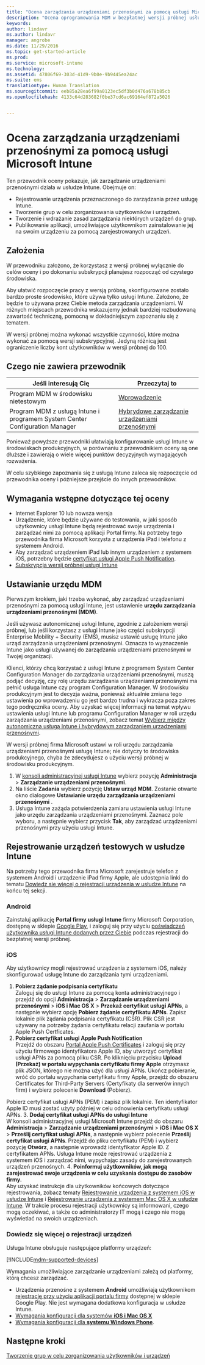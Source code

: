 ```yaml
---
title: "Ocena zarządzania urządzeniami przenośnymi za pomocą usługi Microsoft Intune | Microsoft Docs"
description: "Ocena oprogramowania MDM w bezpłatnej wersji próbnej usługi Intune."
keywords: 
author: lindavr
ms.author: lindavr
manager: angrobe
ms.date: 11/29/2016
ms.topic: get-started-article
ms.prod: 
ms.service: microsoft-intune
ms.technology: 
ms.assetid: 47806f69-303d-41d9-9b0e-9b9445ea24ac
ms.suite: ems
translationtype: Human Translation
ms.sourcegitcommit: eeb85a28ea6f99a0123ec5df3b0d476a678b85cb
ms.openlocfilehash: 4133c64d283682f0be37cd6ac69164ef872a5026


---
```


# <a name="evaluate-mobile-device-management-in-microsoft-intune"></a>Ocena zarządzania urządzeniami przenośnymi za pomocą usługi Microsoft Intune
Ten przewodnik oceny pokazuje, jak zarządzanie urządzeniami przenośnymi działa w usłudze Intune. Obejmuje on:
- Rejestrowanie urządzenia przeznaczonego do zarządzania przez usługę Intune.
- Tworzenie grup w celu zorganizowania użytkowników i urządzeń.
- Tworzenie i wdrażanie zasad zarządzania niektórych urządzeń do grup.
- Publikowanie aplikacji, umożliwiające użytkownikom zainstalowanie jej na swoim urządzeniu za pomocą zarejestrowanych urządzeń.
<!--- - Monitor the device? View a report of compliant devices?--->
<!--- - Remove the device from management--->

## <a name="assumptions"></a>Założenia
W przewodniku założono, że korzystasz z wersji próbnej wyłącznie do celów oceny i po dokonaniu subskrypcji planujesz rozpocząć od czystego środowiska.

Aby ułatwić rozpoczęcie pracy z wersją próbną, skonfigurowane zostało bardzo proste środowisko, które używa tylko usługi Intune. Założono, że będzie to używana przez Ciebie metoda zarządzania urządzeniami. W różnych miejscach przewodnika wskazujemy jednak bardziej rozbudowaną zawartość techniczną, pomocną w dokładniejszym zapoznaniu się z tematem.

W wersji próbnej można wykonać wszystkie czynności, które można wykonać za pomocą wersji subskrypcyjnej. Jedyną różnicą jest ograniczenie liczby kont użytkowników w wersji próbnej do 100.

## <a name="whats-not-covered"></a>Czego nie zawiera przewodnik
|Jeśli interesują Cię |Przeczytaj to |
|------------------------|----------|
|Program MDM w środowisku nietestowym | [Wprowadzenie](https://docs.microsoft.com/en-us/intune/get-started/start-with-a-paid-subscription-to-microsoft-intune) |
|Program MDM z usługą Intune i programem System Center Configuration Manager | [Hybrydowe zarządzanie urządzeniami przenośnymi](https://docs.microsoft.com/en-us/sccm/mdm/understand/hybrid-mobile-device-management) |

Ponieważ powyższe przewodniki ułatwiają konfigurowanie usługi Intune w środowiskach produkcyjnych, w porównaniu z przewodnikiem oceny są one dłuższe i zawierają o wiele więcej punktów decyzyjnych wymagających rozważenia.

W celu szybkiego zapoznania się z usługą Intune zaleca się rozpoczęcie od przewodnika oceny i późniejsze przejście do innych przewodników.

## <a name="prerequisites-for-this-evaluation"></a>Wymagania wstępne dotyczące tej oceny
- Internet Explorer 10 lub nowsza wersja
- Urządzenie, które będzie używane do testowania, w jaki sposób użytkownicy usługi Intune będą rejestrować swoje urządzenia i zarządzać nimi za pomocą aplikacji Portal firmy. Na potrzeby tego przewodnika firma Microsoft korzysta z urządzenia iPad i telefonu z systemem Android.
- Aby zarządzać urządzeniem iPad lub innym urządzeniem z systemem iOS, potrzebny będzie [certyfikat usługi Apple Push Notification](https://docs.microsoft.com/intune/deploy-use/set-up-ios-and-mac-management-with-microsoft-intune).
- [Subskrypcja wersji próbnej usługi Intune](sign-up-for-30-day-trial-microsoft-intune.md)

## <a name="set-your-mdm-authority"></a>Ustawianie urzędu MDM
Pierwszym krokiem, jaki trzeba wykonać, aby zarządzać urządzeniami przenośnymi za pomocą usługi Intune, jest ustawienie **urzędu zarządzania urządzeniami przenośnymi (MDM)**.

Jeśli używasz autonomicznej usługi Intune, zgodnie z założeniem wersji próbnej, lub jeśli korzystasz z usługi Intune jako części subskrypcji Enterprise Mobility + Security (EMS), musisz ustawić usługę Intune jako urząd zarządzania urządzeniami przenośnymi. Oznacza to wyznaczenie Intune jako usługi używanej do zarządzania urządzeniami przenośnymi w Twojej organizacji.

Klienci, którzy chcą korzystać z usługi Intune z programem System Center Configuration Manager do zarządzania urządzeniami przenośnymi, muszą podjąć decyzję, czy rolę urzędu zarządzania urządzeniami przenośnymi ma pełnić usługa Intune czy program Configuration Manager. W środowisku produkcyjnym jest to decyzja ważna, ponieważ aktualnie zmiana tego ustawienia po wprowadzeniu go jest bardzo trudna i wykracza poza zakres tego podręcznika oceny. Aby uzyskać więcej informacji na temat wpływu ustawienia usługi Intune lub programu Configuration Manager w roli urzędu zarządzania urządzeniami przenośnymi, zobacz temat [Wybierz między autonomiczną usługą Intune i hybrydowym zarządzaniem urządzeniami przenośnymi](https://docs.microsoft.com/en-us/sccm/mdm/understand/choose-between-standalone-intune-and-hybrid-mobile-device-management).

W wersji próbnej firma Microsoft ustawi w roli urzędu zarządzania urządzeniami przenośnymi usługę Intune; nie dotyczy to środowiska produkcyjnego, chyba że zdecydujesz o użyciu wersji próbnej w środowisku produkcyjnym.

1. W [konsoli administracyjnej usługi Intune](https://manage.microsoft.com/) wybierz pozycję **Administracja** &gt; **Zarządzanie urządzeniami przenośnymi**.
2. Na liście **Zadania** wybierz pozycję **Ustaw urząd MDM**. Zostanie otwarte okno dialogowe **Ustawianie urzędu zarządzania urządzeniami przenośnymi** . <!---screen shot--->
3. Usługa Intune zażąda potwierdzenia zamiaru ustawienia usługi Intune jako urzędu zarządzania urządzeniami przenośnymi. Zaznacz pole wyboru, a następnie wybierz przycisk **Tak**, aby zarządzać urządzeniami przenośnymi przy użyciu usługi Intune.

## <a name="enroll-your-test-devices-into-intune"></a>Rejestrowanie urządzeń testowych w usłudze Intune

Na potrzeby tego przewodnika firma Microsoft zarejestruje telefon z systemem Android i urządzenie iPad firmy Apple, ale udostępnia linki do tematu [Dowiedz się więcej o rejestracji urządzenia w usłudze Intune](#Learn-more-about-device-enrollment) na końcu tej sekcji.
### <a name="android"></a>Android
Zainstaluj aplikację **Portal firmy usługi Intune** firmy Microsoft Corporation, dostępną w sklepie [Google Play](http://go.microsoft.com/fwlink/p/?LinkId=386612), i zaloguj się przy użyciu [poświadczeń użytkownika usługi Intune dodanych przez Ciebie](sign-up-for-30-day-trial-microsoft-intune.md#add-users) podczas rejestracji do bezpłatnej wersji próbnej.

### <a name="ios"></a>iOS
Aby użytkownicy mogli rejestrować urządzenia z systemem iOS, należy skonfigurować usługę Intune do zarządzania tymi urządzeniami.

1. **Pobierz żądanie podpisania certyfikatu**<br/>
Zaloguj się do usługi Intune za pomocą konta administracyjnego i przejdź do opcji **Administracja** > **Zarządzanie urządzeniami przenośnymi** > **iOS i Mac OS X** > **Przekaż certyfikat usługi APNs**, a następnie wybierz opcję **Pobierz żądanie certyfikatu APNs**. Zapisz lokalnie plik żądania podpisania certyfikatu (CSR). Plik CSR jest używany na potrzeby żądania certyfikatu relacji zaufania w portalu Apple Push Certficates. <!--- screen shot--->
2.  **Pobierz certyfikat usługi Apple Push Notification**<BR/>
Przejdź do obszaru [Portal Apple Push Certificates](https://idmsa.apple.com/IDMSWebAuth/login?appIdKey=3fbfc9ad8dfedeb78be1d37f6458e72adc3160d1ad5b323a9e5c5eb2f8e7e3e2&rv=2) i zaloguj się przy użyciu firmowego identyfikatora Apple ID, aby utworzyć certyfikat usługi APNs za pomocą pliku CSR. Po kliknięciu przycisku **Upload (Przekaż) w portalu wypychania certyfikatu firmy Apple** otrzymasz plik JSON, którego nie można użyć dla usługi APNs. Ukończ pobieranie, wróć do portalu wypychania certyfikatu firmy Apple, przejdź do obszaru Certificates for Third-Party Servers (Certyfikaty dla serwerów innych firm) i wybierz polecenie **Download** (Pobierz).

 Pobierz certyfikat usługi APNs (PEM) i zapisz plik lokalnie. Ten identyfikator Apple ID musi zostać użyty później w celu odnowienia certyfikatu usługi APNs.
3.  **Dodaj certyfikat usługi APNs do usługi Intune**<BR/>
W konsoli administracyjnej usługi Microsoft Intune przejdź do obszaru **Administracja** > **Zarządzanie urządzeniami przenośnymi** > **iOS i Mac OS X** > **Prześlij certyfikat usługi APNs**, a następnie wybierz polecenie **Prześlij certyfikat usługi APNs**. Przejdź do pliku certyfikatu (PEM) i wybierz pozycję **Otwórz**, a następnie wprowadź identyfikator Apple ID. Z certyfikatem APNs. Usługa Intune może rejestrować urządzenia z systemem iOS i zarządzać nimi, wypychając zasady do zarejestrowanych urządzeń przenośnych.
4.  **Poinformuj użytkowników, jak mogą zarejestrować swoje urządzenia w celu uzyskania dostępu do zasobów firmy.**<br/>
Aby uzyskać instrukcje dla użytkowników końcowych dotyczące rejestrowania, zobacz tematy [Rejestrowanie urządzenia z systemem iOS w usłudze Intune](https://docs.microsoft.com/en-us/Intune/enduser/enroll-your-device-in-intune-ios) i [Rejestrowanie urządzenia z systemem Mac OS X w usłudze Intune](https://docs.microsoft.com/en-us/Intune/enduser/enroll-your-device-in-intune-mac-os-x). W trakcie procesu rejestracji użytkownicy są informowani, czego mogą oczekiwać, a także co administratorzy IT mogą i czego nie mogą wyświetlać na swoich urządzeniach.


### <a name="learn-more-about-device-enrollment"></a>Dowiedz się więcej o rejestracji urządzeń

Usługa Intune obsługuje następujące platformy urządzeń:

[!INCLUDE[mdm-supported-devices](../includes/mdm-supported-devices.md)]

Wymagania umożliwiające zarządzanie urządzeniami zależą od platformy, którą chcesz zarządzać.
- Urządzenia przenośne z systemem **Android** umożliwiają użytkownikom [rejestrację przy użyciu aplikacji portalu firmy](/intune/deploy-use/set-up-android-management-with-microsoft-intune) dostępnej w sklepie Google Play. Nie jest wymagana dodatkowa konfiguracja w usłudze Intune.
- [Wymagania konfiguracji dla systemów **iOS i Mac OS X**](/intune/deploy-use/set-up-ios-and-mac-management-with-microsoft-intune)
- [Wymagania konfiguracji dla **systemu Windows Phone**](/intune/deploy-use/set-up-windows-phone-management-with-microsoft-intune).

<!--- ## Verify enrollment--->
<!--- START HERE

### iOS and Mac OS X
Install the **Microsoft Intune Company Portal** app from Microsoft Corporation available in the App Store and sign in with Intune user credentials added above. View **Enrolled devices** to add your device.



### Windows Phone 8.1
Users install the **Company Portal** app from Microsoft Corporation, available in the Windows Phone store, and sign in with the Intune user credentials added above.  View **Enrolled devices** to add your device.

## Install the previously deployed app
Open the Company Portal on the mobile device, choose **Apps**, and then install **Microsoft Skype**.--->



## <a name="next-steps"></a>Następne kroki
[Tworzenie grup w celu zorganizowania użytkowników i urządzeń](get-started-with-a-30-day-trial-of-microsoft-intune-step-3.md)



<!--HONumber=Jan17_HO1-->


